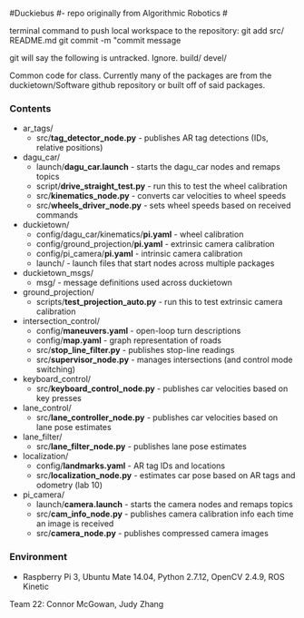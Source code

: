 #Duckiebus
#- repo originally from Algorithmic Robotics #

terminal command to push local workspace to the repository:
git add src/ README.md 
git commit -m "commit message

git will say the following is untracked. Ignore.
build/
devel/

Common code for class. Currently many of the packages are from the duckietown/Software github repository or built off of said packages.

### Contents ###
* ar_tags/
    * src/**tag_detector_node.py** - publishes AR tag detections (IDs, relative positions)
* dagu_car/
    * launch/**dagu_car.launch** - starts the dagu_car nodes and remaps topics
    * script/**drive_straight_test.py** - run this to test the wheel calibration
    * src/**kinematics_node.py** - converts car velocities to wheel speeds
    * src/**wheels_driver_node.py** - sets wheel speeds based on received commands
* duckietown/
    * config/dagu_car/kinematics/**pi.yaml** - wheel calibration
    * config/ground_projection/**pi.yaml** - extrinsic camera calibration
    * config/pi_camera/**pi.yaml** - intrinsic camera calibration
    * launch/ - launch files that start nodes across multiple packages
* duckietown_msgs/
    * msg/ - message definitions used across duckietown
* ground_projection/
    * scripts/**test_projection_auto.py** - run this to test extrinsic camera calibration
* intersection_control/
    * config/**maneuvers.yaml** - open-loop turn descriptions
    * config/**map.yaml** - graph representation of roads
    * src/**stop_line_filter.py** - publishes stop-line readings
    * src/**supervisor_node.py** - manages intersections (and control mode switching)
* keyboard_control/
    * src/**keyboard_control_node.py** - publishes car velocities based on key presses
* lane_control/
    * src/**lane_controller_node.py** - publishes car velocities based on lane pose estimates
* lane_filter/
    * src/**lane_filter_node.py** - publishes lane pose estimates
* localization/
    * config/**landmarks.yaml** - AR tag IDs and locations
    * src/**localization_node.py** - estimates car pose based on AR tags and odometry (lab 10)
* pi_camera/
    * launch/**camera.launch** - starts the camera nodes and remaps topics
    * src/**cam_info_node.py** - publishes camera calibration info each time an image is received
    * src/**camera_node.py** - publishes compressed camera images

### Environment ###

* Raspberry Pi 3, Ubuntu Mate 14.04, Python 2.7.12, OpenCV 2.4.9, ROS Kinetic

Team 22: Connor McGowan, Judy Zhang
